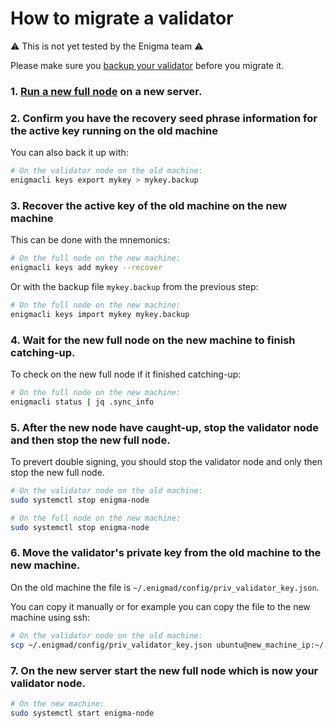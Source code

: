 # How to migrate a validator

:warning: This is not yet tested by the Enigma team :warning:

Please make sure you [backup your validator](/docs/validators_and_full_nodes/backup-a-validator.md) before you migrate it.

### 1. [Run a new full node](/docs/validators_and_full_nodes/run-full-node-mainnet.md) on a new server.

### 2. Confirm you have the recovery seed phrase information for the active key running on the old machine

You can also back it up with:

```bash
# On the validator node on the old machine:
enigmacli keys export mykey > mykey.backup
```

### 3. Recover the active key of the old machine on the new machine

This can be done with the mnemonics:

```bash
# On the full node on the new machine:
enigmacli keys add mykey --recover
```

Or with the backup file `mykey.backup` from the previous step:

```bash
# On the full node on the new machine:
enigmacli keys import mykey mykey.backup
```

### 4. Wait for the new full node on the new machine to finish catching-up.

To check on the new full node if it finished catching-up:

```bash
# On the full node on the new machine:
enigmacli status | jq .sync_info
```

### 5. After the new node have caught-up, stop the validator node and then stop the new full node.

To prevert double signing, you should stop the validator node and only then stop the new full node.

```bash
# On the validator node on the old machine:
sudo systemctl stop enigma-node
```

```bash
# On the full node on the new machine:
sudo systemctl stop enigma-node
```

### 6. Move the validator's private key from the old machine to the new machine.

On the old machine the file is `~/.enigmad/config/priv_validator_key.json`.

You can copy it manually or for example you can copy the file to the new machine using ssh:

```bash
# On the validator node on the old machine:
scp ~/.enigmad/config/priv_validator_key.json ubuntu@new_machine_ip:~/.enigmad/config/priv_validator_key.json
```

### 7. On the new server start the new full node which is now your validator node.

```bash
# On the new machine:
sudo systemctl start enigma-node
```
